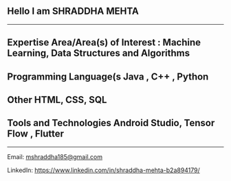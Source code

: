 ## Hello I am SHRADDHA MEHTA
---------------------
Expertise Area/Area(s) of Interest : Machine Learning, Data Structures and Algorithms
------------------------

Programming Language(s Java , C++ , Python
--------------------

Other HTML, CSS, SQL
-------------------------

Tools and Technologies Android Studio, Tensor Flow , Flutter
-------------------------------------

-----------------------------------
Email: mshraddha185@gmail.com 


LinkedIn: https://www.linkedin.com/in/shraddha-mehta-b2a894179/




